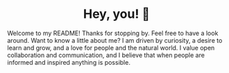 <!-- <style type="text/css">
  h1, p {
    text-align: center;
    color: fuchsia;
  }
</style> -->

<h1 align="center">Hey, you! 🌊</h1>

<p>Welcome to my README! Thanks for stopping by. Feel free to have a look around. Want to know a little about me? I am driven by curiosity, a desire to learn and grow, and a love for people and the natural world. I value open collaboration and communication, and I believe that when people are informed and inspired anything is possible.</p>

<!--
**nichelicorn/nichelicorn** is a ✨ _special_ ✨ repository because its `README.md` (this file) appears on your GitHub profile.

Here are some ideas to get you started:

- 🔭 I’m currently working on ...
- 🌱 I’m currently learning ...
- 👯 I’m looking to collaborate on ...
- 🤔 I’m looking for help with ...
- 💬 Ask me about ...
- 📫 How to reach me: ...
- 😄 Pronouns: ...
- ⚡ Fun fact: ...
-->
